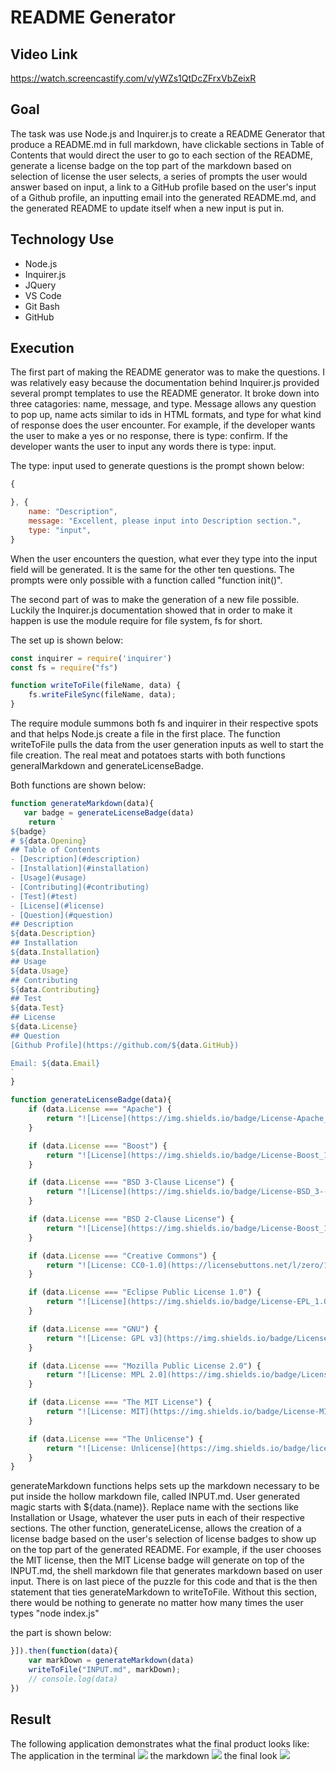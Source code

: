 # README Generator

## Video Link

https://watch.screencastify.com/v/yWZs1QtDcZFrxVbZeixR

## Goal
The task was use Node.js and Inquirer.js to create a README Generator that produce a README.md in full markdown, have clickable sections in Table of Contents that would direct the user to go to each section of the README, generate a license badge on the top part of the markdown based on selection of license the user selects, a series of prompts the user would answer based on input, a link to a GitHub profile based on the user's input of a Github profile, an inputting email into the generated README.md, and the generated README to update itself when a new input is put in. 

## Technology Use
  - Node.js
  - Inquirer.js
  - JQuery
  - VS Code
  - Git Bash 
  - GitHub

## Execution
The first part of making the README generator was to make the questions. I was relatively easy because the documentation behind Inquirer.js provided several prompt templates to use the README generator. It broke down into three catagories: name, message, and type. Message allows any question to pop up, name acts similar to ids in HTML formats, and type for what kind of response does the user encounter. For example, if the developer wants the user to make a yes or no response, there is type: confirm.
If the developer wants the user to input any words there is type: input.

The type: input used to generate questions is  the prompt shown below:

```Javascript
{

}, {
    name: "Description", 
    message: "Excellent, please input into Description section.",
    type: "input",
}
```
When the user encounters the question, what ever they type into the input field will be generated. It is the same for the other ten questions. The prompts were only possible with a function called "function init()". 

The second part of was to make the generation of a new file possible. Luckily the Inquirer.js documentation showed that in order to make it happen is use the module require for file system, fs for short.

The set up is shown below:

```Javascript
const inquirer = require('inquirer')
const fs = require("fs") 

function writeToFile(fileName, data) {
    fs.writeFileSync(fileName, data);
}
```
The require module summons both fs and inquirer in their respective spots and that helps Node.js create a file in the first place. The function writeToFile pulls the data from the user generation inputs as well to start the file creation. The real meat and potatoes starts with both functions generalMarkdown and generateLicenseBadge.

Both functions are shown below:

```Javascript
function generateMarkdown(data){
   var badge = generateLicenseBadge(data)
    return `
${badge}
# ${data.Opening}
## Table of Contents
- [Description](#description)
- [Installation](#installation)
- [Usage](#usage)
- [Contributing](#contributing)
- [Test](#test)
- [License](#license)
- [Question](#question)
## Description
${data.Description}
## Installation
${data.Installation}
## Usage
${data.Usage}
## Contributing
${data.Contributing}
## Test
${data.Test}
## License
${data.License}
## Question
[Github Profile](https://github.com/${data.GitHub})

Email: ${data.Email}
`
}

function generateLicenseBadge(data){
    if (data.License === "Apache") {
        return "![License](https://img.shields.io/badge/License-Apache_2.0-blue.svg)"
    }

    if (data.License === "Boost") {
        return "![License](https://img.shields.io/badge/License-Boost_1.0-lightblue.svg)"
    }

    if (data.License === "BSD 3-Clause License") {
        return "![License](https://img.shields.io/badge/License-BSD_3--Clause-blue.svg)"
    }

    if (data.License === "BSD 2-Clause License") {
        return "![License](https://img.shields.io/badge/License-Boost_1.0-lightblue.svg)"
    }

    if (data.License === "Creative Commons") {
        return "![License: CC0-1.0](https://licensebuttons.net/l/zero/1.0/80x15.png)"
    }

    if (data.License === "Eclipse Public License 1.0") {
        return "![License](https://img.shields.io/badge/License-EPL_1.0-red.svg)"
    }

    if (data.License === "GNU") {
        return "![License: GPL v3](https://img.shields.io/badge/License-GPLv3-blue.svg)"
    }

    if (data.License === "Mozilla Public License 2.0") {
        return "![License: MPL 2.0](https://img.shields.io/badge/License-MPL_2.0-brightgreen.svg)"
    }

    if (data.License === "The MIT License") {
        return "![License: MIT](https://img.shields.io/badge/License-MIT-yellow.svg)"
    }

    if (data.License === "The Unlicense") {
        return "![License: Unlicense](https://img.shields.io/badge/license-Unlicense-blue.svg)"
    }
}

 ```
generateMarkdown functions helps sets up the markdown necessary to be put inside the hollow markdown file, called INPUT.md. User generated magic starts with ${data.(name)}. Replace name with the sections like Installation or Usage, whatever the user puts in each of their respective sections. The other function, generateLicense, allows the creation of a license badge based on the user's selection of license badges to show up on the top part of the generated README. For example, if the user chooses the MIT license, then the MIT License badge will generate on top of the INPUT.md, the shell markdown file that generates markdown based on user input. There is on last piece of the puzzle for this code and that is the then statement that ties generateMarkdown to writeToFile. Without this section, there would be nothing to generate no matter how many times the user types "node index.js"

the part is shown below:

```Javascript
}]).then(function(data){
    var markDown = generateMarkdown(data)
    writeToFile("INPUT.md", markDown);
    // console.log(data)
})
```
## Result

The following application demonstrates what the final product looks like:
The application in the terminal
![](2022-10-20-22-15-08.png)
the markdown
![](2022-10-20-22-15-45.png)
the final look
![](2022-10-20-22-16-49.png)

